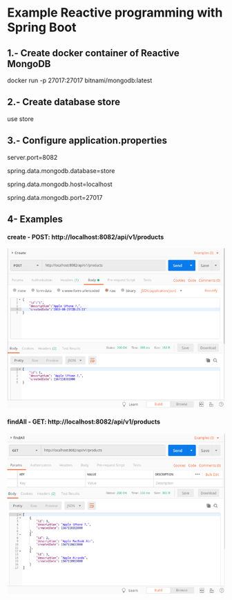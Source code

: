 # Example Reactive programming with Spring Boot

## 1.- Create docker container of Reactive MongoDB

docker run  -p 27017:27017 bitnami/mongodb:latest

## 2.- Create database store

use store

## 3.- Configure application.properties

server.port=8082

spring.data.mongodb.database=store

spring.data.mongodb.host=localhost

spring.data.mongodb.port=27017


## 4- Examples

#### create - POST: http://localhost:8082/api/v1/products

![Screenshot](prtsc/create-Postman.png)


#### findAll - GET: http://localhost:8082/api/v1/products

![Screenshot](prtsc/findAll-Postman.png)


